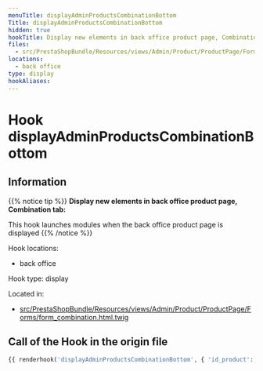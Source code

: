 ```yaml
---
menuTitle: displayAdminProductsCombinationBottom
Title: displayAdminProductsCombinationBottom
hidden: true
hookTitle: Display new elements in back office product page, Combination tab
files:
  - src/PrestaShopBundle/Resources/views/Admin/Product/ProductPage/Forms/form_combination.html.twig
locations:
  - back office
type: display
hookAliases:
---
```


# Hook displayAdminProductsCombinationBottom

## Information

{{% notice tip %}}
**Display new elements in back office product page, Combination tab:** 

This hook launches modules when the back office product page is displayed
{{% /notice %}}

Hook locations: 
  - back office

Hook type: display

Located in: 
  - [src/PrestaShopBundle/Resources/views/Admin/Product/ProductPage/Forms/form_combination.html.twig](https://github.com/PrestaShop/PrestaShop/blob/8.0.x/src/PrestaShopBundle/Resources/views/Admin/Product/ProductPage/Forms/form_combination.html.twig)

## Call of the Hook in the origin file

```php
{{ renderhook('displayAdminProductsCombinationBottom', { 'id_product': form.vars.value.id_product, 'id_product_attribute': form.vars.value.id_product_attribute }) }}
```